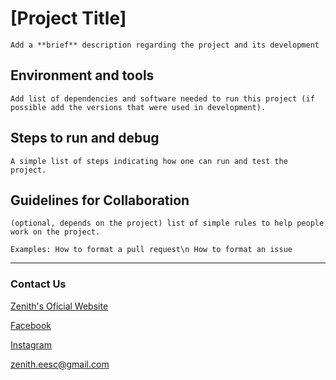# [Project Title]

`Add a **brief** description regarding the project and its development`

## Environment and tools

`Add list of dependencies and software needed to run this project (if possible add the versions that were used in development).`

## Steps to run and debug

`A simple list of steps indicating how one can run and test the project.`

## Guidelines for Collaboration

`(optional, depends on the project) list of simple rules to help people work on the project.`

`Examples: How to format a pull request\n How to format an issue`

---

### Contact Us

[Zenith's Oficial Website](http://zenith.eesc.usp.br/wp/)

[Facebook](https://www.facebook.com/zenitheesc)

[Instagram](https://www.instagram.com/zenith_eesc/)

zenith.eesc@gmail.com
